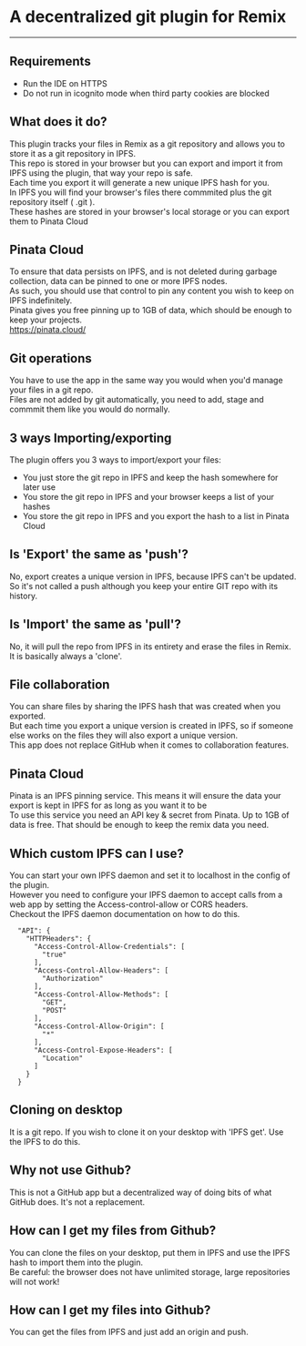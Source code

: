 # A decentralized git plugin for Remix
______________________________________

## Requirements

- Run the IDE on HTTPS
- Do not run in icognito mode when third party cookies are blocked

## What does it do?

This plugin tracks your files in Remix as a git repository and allows you to store it as a git repository in IPFS.<br>
This repo is stored in your browser but you can export and import it from IPFS using the plugin, that way your repo is safe.<br>
Each time you export it will generate a new unique IPFS hash for you.<br>
In IPFS you will find your browser's files there commmited plus the git repository itself ( .git ).<br>
These hashes are stored in your browser's local storage or you can export them to Pinata Cloud<br>

## Pinata Cloud

To ensure that data persists on IPFS, and is not deleted during garbage collection, data can be pinned to one or more IPFS nodes.<br>
As such, you should use that control to pin any content you wish to keep on IPFS indefinitely.<br>
Pinata gives you free pinning up to 1GB of data, which should be enough to keep your projects.<br>
https://pinata.cloud/

## Git operations

You have to use the app in the same way you would when you'd manage your files in a git repo.<br>
Files are not added by git automatically, you need to add, stage and commmit them like you would do normally.<br>

## 3 ways Importing/exporting

The plugin offers you 3 ways to import/export your files:
- You just store the git repo in IPFS and keep the hash somewhere for later use
- You store the git repo in IPFS and your browser keeps a list of your hashes
- You store the git repo in IPFS and you export the hash to a list in Pinata Cloud

## Is 'Export' the same as 'push'?

No, export creates a unique version in IPFS, because IPFS can't be updated.<br>So it's not called a push
although you keep your entire GIT repo with its history.

## Is 'Import' the same as 'pull'?

No, it will pull the repo from IPFS in its entirety and erase the files in Remix. It is basically always a 'clone'.


## File collaboration

You can share files by sharing the IPFS hash that was created when you exported.<br>
But each time you export a unique version is created in IPFS, so if someone else works on the files they will also export a unique version.<br>
This app does not replace GitHub when it comes to collaboration features.
## Pinata Cloud

Pinata is an IPFS pinning service. This means it will ensure the data your export is kept in IPFS for as long as you want it to be<br>
To use this service you need an API key & secret from Pinata. Up to 1GB of data is free. That should be enough to keep the remix data you need.<br>

## Which custom IPFS can I use?

You can start your own IPFS daemon and set it to localhost in the config of the plugin.<br>
However you need to configure your IPFS daemon to accept calls from a web app by setting the Access-control-allow or CORS headers.<br>
Checkout the IPFS daemon documentation on how to do this.<br>

```
  "API": {
    "HTTPHeaders": {
      "Access-Control-Allow-Credentials": [
        "true"
      ],
      "Access-Control-Allow-Headers": [
        "Authorization"
      ],
      "Access-Control-Allow-Methods": [
        "GET",
        "POST"
      ],
      "Access-Control-Allow-Origin": [
        "*"
      ],
      "Access-Control-Expose-Headers": [
        "Location"
      ]
    }
  }
```

## Cloning on desktop

It is a git repo. If you wish to clone it on your desktop with 'IPFS get'. Use the IPFS to do this.

## Why not use Github?

This is not a GitHub app but a decentralized way of doing bits of what GitHub does. It's not a replacement.
## How can I get my files from Github?

You can clone the files on your desktop, put them in IPFS and use the IPFS hash to import them into the plugin.<br>
Be careful: the browser does not have unlimited storage, large repositories will not work!

## How can I get my files into Github?

You can get the files from IPFS and just add an origin and push.<br>





